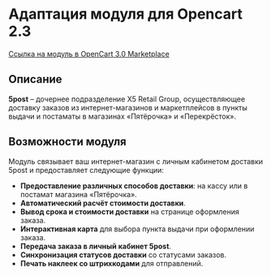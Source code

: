 # Адаптация модуля для Opencart 2.3

[Ссылка на модуль в OpenCart 3.0 Marketplace](https://www.opencart.com/index.php?route=marketplace/extension/info&extension_id=43585&filter_member=Ipol)

## Описание

**5post** – дочернее подразделение X5 Retail Group, осуществляющее доставку заказов из интернет-магазинов и маркетплейсов в пункты выдачи и постаматы в магазинах «Пятёрочка» и «Перекрёсток».

## Возможности модуля

Модуль связывает ваш интернет-магазин с личным кабинетом доставки 5post и предоставляет следующие функции:

- **Предоставление различных способов доставки**: на кассу или в постамат магазина «Пятёрочка».
- **Автоматический расчёт стоимости доставки**.
- **Вывод срока и стоимости доставки** на странице оформления заказа.
- **Интерактивная карта** для выбора пункта выдачи при оформлении заказа.
- **Передача заказа в личный кабинет 5post**.
- **Синхронизация статусов доставки** со статусами заказов.
- **Печать наклеек со штрихкодами** для отправлений.

